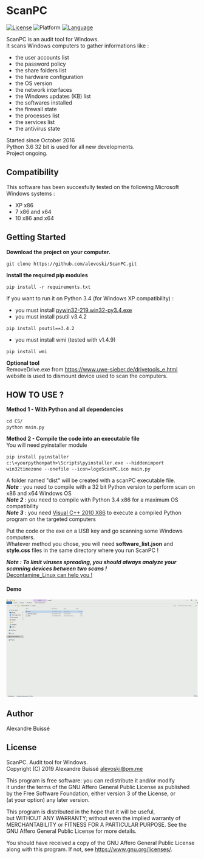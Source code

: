 # ScanPC
[![License](https://img.shields.io/badge/licence-AGPLv3-blue.svg)](https://www.gnu.org/licenses/agpl-3.0.en.html)
![Platform](https://img.shields.io/badge/platform-win--32%20%7C%20win--64-lightgrey.svg)
[![Language](https://img.shields.io/badge/language-python3-orange.svg)](https://www.python.org/)

ScanPC is an audit tool for Windows.  
It scans Windows computers to gather informations like :  
- the user accounts list
- the password policy
- the share folders list
- the hardware configuration
- the OS version
- the network interfaces
- the Windows updates (KB) list
- the softwares installed
- the firewall state
- the processes list
- the services list
- the antivirus state  

Started since October 2016  
Python 3.6 32 bit is used for all new developments.  
Project ongoing.  

## Compatibility
This software has been succesfully tested on the following Microsoft Windows systems :  
- XP x86
- 7 x86 and x64
- 10 x86 and x64

## Getting Started
**Download the project on your computer.**
```
git clone https://github.com/alevoski/ScanPC.git
```

**Install the required pip modules**
```
pip install -r requirements.txt
```

If you want to run it on Python 3.4 (for Windows XP compatibility) :
- you must install [pywin32-219.win32-py3.4.exe](https://sourceforge.net/projects/pywin32/files/pywin32/Build%20219/pywin32-219.win32-py3.4.exe/download)
- you must install psutil v3.4.2
```
pip install psutil==3.4.2
```
- you must install wmi (tested with v1.4.9)
```
pip install wmi
```

**Optional tool**  
RemoveDrive.exe from <https://www.uwe-sieber.de/drivetools_e.html> website is used to dismount device used to scan the computers.  


## HOW TO USE ?
**Method 1 - With Python and all dependencies**  
```
cd CS/
python main.py
```

**Method 2 - Compile the code into an executable file**  
You will need pyinstaller module
```
pip install pyinstaller
c:\<yourpythonpath>\Scripts\pyinstaller.exe --hiddenimport win32timezone --onefile --icon=logoScanPC.ico main.py
```
A folder named "dist" will be created with a scanPC executable file.  
***Note*** : you need to compile with a 32 bit Python version to perform scan on x86 and x64 Windows OS  
***Note 2*** : you need to compile with Python 3.4 x86 for a maximum OS compatibility  
***Note 3*** : you need [Visual C++ 2010 X86](https://www.microsoft.com/en-US/download/confirmation.aspx?id=5555) to execute a compiled Python program on the targeted computers

Put the code or the exe on a USB key and go scanning some Windows computers.  
Whatever method you chose, you will need **software_list.json** and **style.css** files in the same directory where you run ScanPC !  

***Note : To limit viruses spreading, you should always analyze your scanning devices between two scans !***  
[Decontamine_Linux can help you !](https://github.com/alevoski/decontamine_Linux)

#### Demo  
![](DOCS/DEMO/scanpc_demo.gif)  

## Author
Alexandre Buissé

## License
ScanPC. Audit tool for Windows.  
Copyright (C) 2019 Alexandre Buissé alevoski@pm.me

This program is free software: you can redistribute it and/or modify  
it under the terms of the GNU Affero General Public License as published  
by the Free Software Foundation, either version 3 of the License, or  
(at your option) any later version.  

This program is distributed in the hope that it will be useful,  
but WITHOUT ANY WARRANTY; without even the implied warranty of  
MERCHANTABILITY or FITNESS FOR A PARTICULAR PURPOSE.  See the  
GNU Affero General Public License for more details.  

You should have received a copy of the GNU Affero General Public License  
along with this program.  If not, see <https://www.gnu.org/licenses/>.
